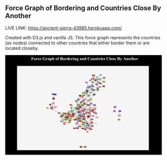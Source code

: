 Force Graph of Bordering and Countries Close By Another
---

LIVE LINK: https://ancient-sierra-43985.herokuapp.com/

Created with D3.js and vanilla JS. This force graph represents the countries (as nodes) connected to other countries that either border them or are located closeby.

![Visual](/visual.png)